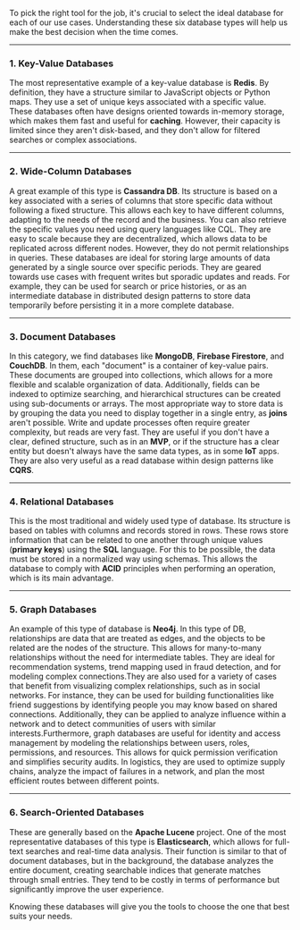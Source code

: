 To pick the right tool for the job, it's crucial to select the ideal database for each of our use cases. Understanding these six database types will help us make the best decision when the time comes.

---

### **1. Key-Value Databases**

The most representative example of a key-value database is **Redis**. By definition, they have a structure similar to JavaScript objects or Python maps. They use a set of unique keys associated with a specific value. These databases often have designs oriented towards in-memory storage, which makes them fast and useful for **caching**. However, their capacity is limited since they aren't disk-based, and they don't allow for filtered searches or complex associations.

---

### **2. Wide-Column Databases**

A great example of this type is **Cassandra DB**. Its structure is based on a key associated with a series of columns that store specific data without following a fixed structure. This allows each key to have different columns, adapting to the needs of the record and the business. You can also retrieve the specific values you need using query languages like CQL. They are easy to scale because they are decentralized, which allows data to be replicated across different nodes. However, they do not permit relationships in queries. These databases are ideal for storing large amounts of data generated by a single source over specific periods. They are geared towards use cases with frequent writes but sporadic updates and reads. For example, they can be used for search or price histories, or as an intermediate database in distributed design patterns to store data temporarily before persisting it in a more complete database.

---

### **3. Document Databases**

In this category, we find databases like **MongoDB**, **Firebase Firestore**, and **CouchDB**. In them, each "document" is a container of key-value pairs. These documents are grouped into collections, which allows for a more flexible and scalable organization of data. Additionally, fields can be indexed to optimize searching, and hierarchical structures can be created using sub-documents or arrays. The most appropriate way to store data is by grouping the data you need to display together in a single entry, as **joins** aren't possible. Write and update processes often require greater complexity, but reads are very fast. They are useful if you don't have a clear, defined structure, such as in an **MVP**, or if the structure has a clear entity but doesn't always have the same data types, as in some **IoT** apps. They are also very useful as a read database within design patterns like **CQRS**.

---

### **4. Relational Databases**

This is the most traditional and widely used type of database. Its structure is based on tables with columns and records stored in rows. These rows store information that can be related to one another through unique values (**primary keys**) using the **SQL** language. For this to be possible, the data must be stored in a normalized way using schemas. This allows the database to comply with **ACID** principles when performing an operation, which is its main advantage.

---

### **5. Graph Databases**

An example of this type of database is **Neo4j**. In this type of DB, relationships are data that are treated as edges, and the objects to be related are the nodes of the structure. This allows for many-to-many relationships without the need for intermediate tables. They are ideal for recommendation systems, trend mapping used in fraud detection, and for modeling complex connections.They are also used for a variety of cases that benefit from visualizing complex relationships, such as in social networks. For instance, they can be used for building functionalities like friend suggestions by identifying people you may know based on shared connections. Additionally, they can be applied to analyze influence within a network and to detect communities of users with similar interests.Furthermore, graph databases are useful for identity and access management by modeling the relationships between users, roles, permissions, and resources. This allows for quick permission verification and simplifies security audits. In logistics, they are used to optimize supply chains, analyze the impact of failures in a network, and plan the most efficient routes between different points.

---

### **6. Search-Oriented Databases**

These are generally based on the **Apache Lucene** project. One of the most representative databases of this type is **Elasticsearch**, which allows for full-text searches and real-time data analysis. Their function is similar to that of document databases, but in the background, the database analyzes the entire document, creating searchable indices that generate matches through small entries. They tend to be costly in terms of performance but significantly improve the user experience.

Knowing these databases will give you the tools to choose the one that best suits your needs.